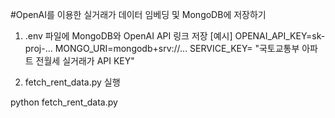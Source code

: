 #OpenAI를 이용한 실거래가 데이터 임베딩 및 MongoDB에 저장하기

1. .env 파일에 MongoDB와 OpenAI API 링크 저장
[예시]
OPENAI_API_KEY=sk-proj-...
MONGO_URI=mongodb+srv://...
SERVICE_KEY= "국토교통부 아파트 전월세 실거래가 API KEY"

2. fetch_rent_data.py 실행

python fetch_rent_data.py
